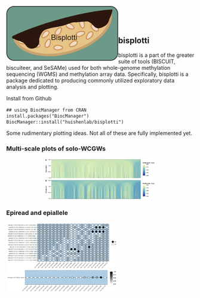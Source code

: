 <img id="bisplotti_logo" src="man/figures/bisplotti_bg.png" align="left" width="300"/><br />
<br />
<br />

## bisplotti

bisplotti is a part of the greater suite of tools (BISCUIT, biscuiteer, and
SeSAMe) used for both whole-genome methylation sequencing (WGMS) and
methylation array data. Specifically, bisplotti is a package dedicated to 
producing commonly utilized exploratory data analysis and plotting. 

Install from Github

```
## using BiocManager from CRAN
install.packages("BiocManager")
BiocManager::install("huishenlab/bisplotti")
```

Some rudimentary plotting ideas. Not all of these are fully implemented yet.

### Multi-scale plots of solo-WCGWs

<p align="center">
  <img id="multiscale_plot" src="man/figures/example_multiscale_plot_chr16_tcell_new_old.png" align="center" width="300"/>
</p>

### Epiread and epiallele 

<img id="epiread_plot" src="man/figures/epistate_test_plot.png" align="left" width="300"/>
